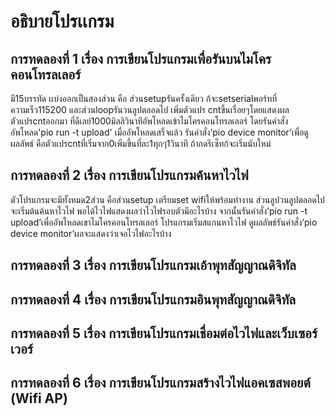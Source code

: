 # อธิบายโปรเเกรม
## การทดลองที่ 1 เรื่อง การเขียนโปรแกรมเพื่อรันบนไมโครคอนโทรลเลอร์
มี15บรรทัด เเบ่งออกเป็นสองส่วน คือ ส่วนsetupรันครั้งเดียว ก้จะsetserialพอร์ทที่ความเร็ว115200 และส่วนloopรันวนลูปตลอดไป เพิ่มตัวแปร cntขึ้นเรื่อยๆโดยแสดงผลตัวแปรcntออกมา ที่ดีเลย์1000มิลลิวินาทีอัพโหลดเข้าไมโครคอนโทรลเลอร์ โดยรันคำสั่งอัพโหลด'pio run -t  upload' เมื่ออัพโหลดเสร็จแล้ว รันคำสั่ง’pio device monitor’เพื่อดูผลลัพธ์ คือตัวแปรcntที่เริ่มจาก0เพิ่มขึ้นที่ละ1ทุกๆ1วินาที ถ้ากดรีเซ็ทก้จะเริ่มนับใหม่
## การทดลองที่ 2 เรื่อง การเขียนโปรแกรมค้นหาไวไฟ
ตัวโปรแกรมจะมีทั้งหมด2ส่วน คือส่วนsetup เตรียมset wifiให้พร้อมทำงาน ส่วนลูปวนลูปตลอดไป จะเริ่มต้นค้นหาไวไฟ พอได้ไวไฟแสดงผลว่าไวไฟรอบตัวมีอะไรบ้าง จากนั้นรันคำสั่ง’pio run -t upload’เพื่ออัพโหลดเขาไมโครคอนโทรลเลอร์ โปรแกรมเริ่มสแกนหาไวไฟ ดูผลลัพธ์รันคำสั่ง’pio device monitor’ผลจะแสดงว่าเจอไวไฟอะไรบ้าง
## การทดลองที่ 3 เรื่อง การเขียนโปรแกรมเอ้าพุทสัญญาณดิจิทัล

## การทดลองที่ 4 เรื่อง การเขียนโปรแกรมอินพุทสัญญาณดิจิทัล
## การทดลองที่ 5 เรื่อง การเขียนโปรแกรมเชื่อมต่อไวไฟและเว็บเซอร์เวอร์
## การทดลองที่ 6 เรื่อง การเขียนโปรแกรมสร้างไวไฟแอคเซสพอยต์ (Wifi AP)
